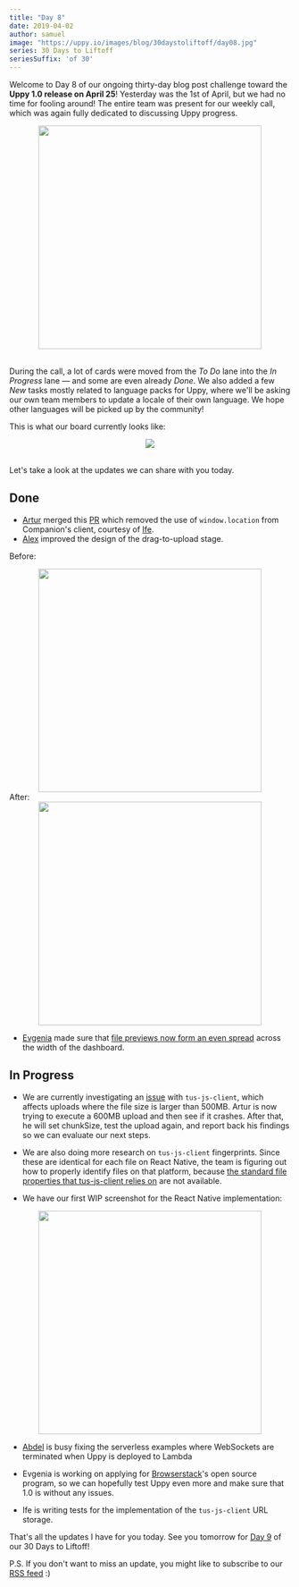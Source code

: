 ```yaml
---
title: "Day 8"
date: 2019-04-02
author: samuel
image: "https://uppy.io/images/blog/30daystoliftoff/day08.jpg"
series: 30 Days to Liftoff
seriesSuffix: 'of 30'
---
```


Welcome to Day 8 of our ongoing thirty-day blog post challenge toward the **Uppy 1.0 release on April 25**! Yesterday was the 1st of April, but we had no time for fooling around! The entire team was present for our weekly call, which was again fully dedicated to discussing Uppy progress.

<center><img width="400" src="/images/blog/30daystoliftoff/day08.jpg"><br /><br /></center>

During the call, a lot of cards were moved from the *To Do* lane into the *In Progress* lane — and some are even already *Done*. We also added a few *New* tasks mostly related to language packs for Uppy, where we'll be asking our own team members to update a locale of their own language. We hope other languages will be picked up by the community! 

<!--more-->

This is what our board currently looks like:

<center><img src="/images/blog/30daystoliftoff/2019-04-board.png"><br /><br /></center>


Let's take a look at the updates we can share with you today.

## Done

- [Artur](https://transloadit.com/about/#artur) merged this [PR](https://github.com/transloadit/uppy/pull/1393) which removed the use of `window.location` from Companion's client, courtesy of [Ife](https://transloadit.com/about/#ife).
- [Alex](https://transloadit.com/about/#alex) improved the design of the drag-to-upload stage. <br />

Before:<br />
<center><img width="400" src="/images/blog/30daystoliftoff/2019-04-02-before.png"></center>
After:<br />
<center><img width="400" src="/images/blog/30daystoliftoff/2019-04-02-after.png"></center>

- [Evgenia](https://github.com/lakesare) made sure that [file previews now form an even spread](https://github.com/transloadit/uppy/pull/1398) across the width of the dashboard.

## In Progress

- We are currently investigating an [issue](https://github.com/tus/tus-js-client/issues/146) with `tus-js-client`, which affects uploads where the file size is larger than 500MB. Artur is now trying to execute a 600MB upload and then see if it crashes. After that, he will set chunkSize, test the upload again, and report back his findings so we can evaluate our next steps.

- We are also doing more research on `tus-js-client` fingerprints. Since these are identical for each file on React Native, the team is figuring out how to properly identify files on that platform, because [the standard file properties that tus-js-client relies on](https://github.com/tus/tus-js-client/blob/master/lib/fingerprint.js#L10) are not available.

- We have our first WIP screenshot for the React Native implementation:

<center><img width="400" src="/images/blog/30daystoliftoff/2019-04-02-wip-react-native.png"></center>

- [Abdel](https://transloadit.com/about/#abdel) is busy fixing the serverless examples where WebSockets are terminated when Uppy is deployed to Lambda

- Evgenia is working on applying for [Browserstack](https://www.browserstack.com/open-source?ref=pricing)'s open source program, so we can hopefully test Uppy even more and make sure that 1.0 is without any issues.

- Ife is writing tests for the implementation of the `tus-js-client` URL storage.

That's all the updates I have for you today. See you tomorrow for [Day 9](/blog/2019/04/liftoff-09/) of our 30 Days to Liftoff!

P.S. If you don't want to miss an update, you might like to subscribe to our [RSS feed](https://uppy.io/atom.xml) :)
